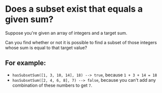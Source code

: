 # Does a subset exist that equals a given sum?

Suppose you're given an array of integers and a target sum.

Can you find whether or not it is possible to find a subset of those integers
whose sum is equal to that target value?

## For example:
* `hasSubsetSum([1, 3, 10, 14], 18) --> true`, because `1 + 3 + 14 = 18`
* `hasSubsetSum([2, 4, 6, 8], 7) --> false`, because you can't add any combination of these numbers to get `7`.
